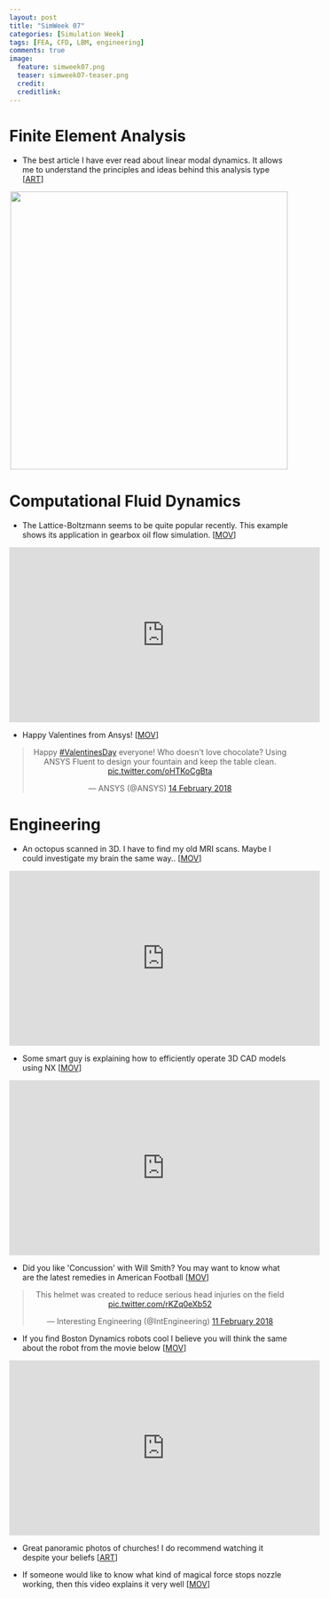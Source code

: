 ```yaml
---
layout: post
title: "SimWeek 07"
categories: [Simulation Week]
tags: [FEA, CFD, LBM, engineering]
comments: true
image:
  feature: simweek07.png
  teaser: simweek07-teaser.png
  credit:
  creditlink:
---
```


# Finite Element Analysis

- The best article I have ever read about linear modal dynamics. It allows me to understand the principles and ideas behind this analysis type [<a href="https://esteq.co.za/2014/11/25/modal/" rel="nofollow">ART</a>]

 <center><img src="http://esteq.co.za/wp-content/uploads/2014/11/Modal_Fig04-mode2.gif" width="500"></center>

# Computational Fluid Dynamics

- The Lattice-Boltzmann seems to be quite popular recently. This example shows its application in gearbox oil flow simulation. [<a href="https://youtu.be/SFGuyC699VI" rel="nofollow">MOV</a>]

 <center><iframe width="560" height="315" src="https://www.youtube.com/embed/SFGuyC699VI" frameborder="0" allow="autoplay; encrypted-media" allowfullscreen></iframe></center>

- Happy Valentines from Ansys! [<a href="https://twitter.com/ANSYS/status/963776780694900737" rel="nofollow">MOV</a>]

 <center><blockquote class="twitter-tweet" data-lang="en-gb"><p lang="en" dir="ltr">Happy <a href="https://twitter.com/hashtag/ValentinesDay?src=hash&amp;ref_src=twsrc%5Etfw">#ValentinesDay</a> everyone! Who doesn&#39;t love chocolate? Using ANSYS Fluent to design your fountain and keep the table clean. <a href="https://t.co/oHTKoCgBta">pic.twitter.com/oHTKoCgBta</a></p>&mdash; ANSYS (@ANSYS) <a href="https://twitter.com/ANSYS/status/963776780694900737?ref_src=twsrc%5Etfw">14 February 2018</a></blockquote>
<script async src="https://platform.twitter.com/widgets.js" charset="utf-8"></script>
</center>

# Engineering

- An octopus scanned in 3D. I have to find my old MRI scans. Maybe I could investigate my brain the same way.. [<a href="https://www.youtube.com/watch?v=veyzDdte2js" rel="nofollow">MOV</a>]

 <center><iframe width="560" height="315" src="https://www.youtube.com/embed/veyzDdte2js" frameborder="0" allow="autoplay; encrypted-media" allowfullscreen></iframe></center>

- Some smart guy is explaining how to efficiently operate 3D CAD models using NX [<a href="https://youtu.be/xNqs_S-zEBY" rel="nofollow">MOV</a>]

 <center><iframe width="560" height="315" src="https://www.youtube.com/embed/xNqs_S-zEBY" frameborder="0" allow="autoplay; encrypted-media" allowfullscreen></iframe></center>

- Did you like 'Concussion' with Will Smith? You may want to know what are the latest remedies in American Football [<a href="https://twitter.com/IntEngineering/status/962652250144497664" rel="nofollow">MOV</a>]

 <center><blockquote class="twitter-video" data-lang="en-gb"><p lang="en" dir="ltr">This helmet was created to reduce serious head injuries on the field <a href="https://t.co/rKZq0eXb52">pic.twitter.com/rKZq0eXb52</a></p>&mdash; Interesting Engineering (@IntEngineering) <a href="https://twitter.com/IntEngineering/status/962652250144497664?ref_src=twsrc%5Etfw">11 February 2018</a></blockquote>
<script async src="https://platform.twitter.com/widgets.js" charset="utf-8"></script>
</center>

- If you find Boston Dynamics robots cool I believe you will think the same about the robot from the movie below [<a href="https://youtu.be/9-mwXX0Tn2Y" rel="nofollow">MOV</a>]

 <center><iframe width="560" height="315" src="https://www.youtube.com/embed/9-mwXX0Tn2Y" frameborder="0" allow="autoplay; encrypted-media" allowfullscreen></iframe></center>

- Great panoramic photos of churches! I do recommend watching it despite your beliefs [<a href="http://themindcircle.com/vertical-panoramic-churches/" rel="nofollow">ART</a>]

- If someone would like to know what kind of magical force stops nozzle working, then this video explains it very well [<a href="https://youtu.be/q3phjAQZdGg" rel="nofollow">MOV</a>]
